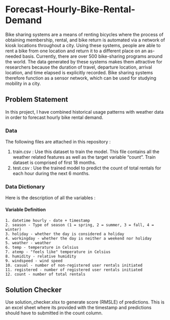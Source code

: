 # Forecast-Hourly-Bike-Rental-Demand
Bike sharing systems are a means of renting bicycles where the process of obtaining membership, rental, and bike return is automated via a network of kiosk locations throughout a city. Using these systems, people are able to rent a bike from one location and return it to a different place on an as-needed basis. Currently, there are over 500 bike-sharing programs around the world. The data generated by these systems makes them attractive for researchers because the duration of travel, departure location, arrival location, and time elapsed is explicitly recorded. Bike sharing systems therefore function as a sensor network, which can be used for studying mobility in a city.

## Problem Statement
In this project, I have combined historical usage patterns with weather data in order to forecast hourly bike rental demand.
### Data
The following files are attached in this repository :
1. train.csv : Use this dataset to train the model. This file contains all the weather related features as well as the target variable “count”. Train dataset is comprised of first 18 months.
2. test.csv : Use the trained model to predict the count of total rentals for each hour during the next 6 months.

### Data Dictionary
Here is the description of all the variables :
#### Variable Definition
    1. datetime hourly - date + timestamp
    2. season - Type of season (1 = spring, 2 = summer, 3 = fall, 4 = winter)
    3. holiday - whether the day is considered a holiday
    4. workingday - whether the day is neither a weekend nor holiday
    5. weather - weather
    6. temp - temperature in Celsius
    7. atemp - "feels like" temperature in Celsius
    8. humidity - relative humidity
    9. windspeed - wind speed
    10. casual - number of non-registered user rentals initiated
    11. registered - number of registered user rentals initiated
    12. count - number of total rentals
   
## Solution Checker
Use solution_checker.xlsx to generate score (RMSLE) of predictions. This is an excel sheet where its provided with the timestamp and predictions should have to submitted in the count column.
